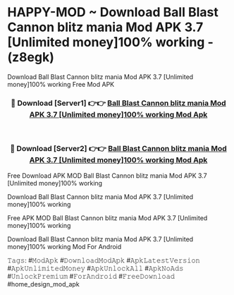 # HAPPY-MOD ~ Download Ball Blast Cannon blitz mania Mod APK 3.7 [Unlimited money]100% working - (z8egk)
Download Ball Blast Cannon blitz mania Mod APK 3.7 [Unlimited money]100% working Free Mod APK

<div align="center">
<h3>🔴 Download [Server1] 👉👉 <a href="https://apk-comot.site?title=Ball_Blast_Cannon_blitz_mania_Mod_APK_3.7_[Unlimited_money]100%_working">Ball Blast Cannon blitz mania Mod APK 3.7 [Unlimited money]100% working Mod Apk</a></h3><br>

<h3>🔴 Download [Server2] 👉👉 <a href="https://apk-comot.site?title=Ball_Blast_Cannon_blitz_mania_Mod_APK_3.7_[Unlimited_money]100%_working">Ball Blast Cannon blitz mania Mod APK 3.7 [Unlimited money]100% working Mod Apk</a></h3>
</div>


Free Download APK MOD Ball Blast Cannon blitz mania Mod APK 3.7 [Unlimited money]100% working

Download Ball Blast Cannon blitz mania Mod APK 3.7 [Unlimited money]100% working 

Free APK MOD Ball Blast Cannon blitz mania Mod APK 3.7 [Unlimited money]100% working 

Download Ball Blast Cannon blitz mania Mod APK 3.7 [Unlimited money]100% working Mod For Android

𝚃𝚊𝚐𝚜: #𝙼𝚘𝚍𝙰𝚙𝚔 #𝙳𝚘𝚠𝚗𝚕𝚘𝚊𝚍𝙼𝚘𝚍𝙰𝚙𝚔 #𝙰𝚙𝚔𝙻𝚊𝚝𝚎𝚜𝚝𝚅𝚎𝚛𝚜𝚒𝚘𝚗 #𝙰𝚙𝚔𝚄𝚗𝚕𝚒𝚖𝚒𝚝𝚎𝚍𝙼𝚘𝚗𝚎𝚢 #𝙰𝚙𝚔𝚄𝚗𝚕𝚘𝚌𝚔𝙰𝚕𝚕 #𝙰𝚙𝚔𝙽𝚘𝙰𝚍𝚜 #𝚄𝚗𝚕𝚘𝚌𝚔𝙿𝚛𝚎𝚖𝚒𝚞𝚖 #𝙵𝚘𝚛𝙰𝚗𝚍𝚛𝚘𝚒𝚍 #𝙵𝚛𝚎𝚎𝙳𝚘𝚠𝚗𝚕𝚘𝚊𝚍 #home_design_mod_apk